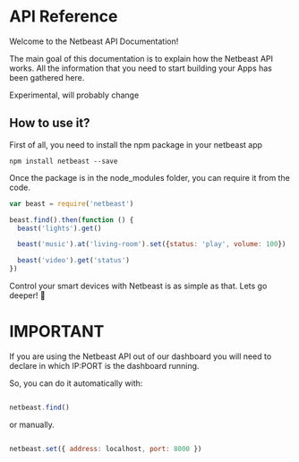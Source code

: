 # API Reference

Welcome to the Netbeast API Documentation!

The main goal of this documentation is to explain how the Netbeast API works. All the information that you need to start building your Apps has been gathered here.

<div class="alert alert-danger">
  Experimental, will probably change
</div>

## How to use it?

First of all, you need to install the npm package in your netbeast app
````
npm install netbeast --save
````
 Once the package is in the node_modules folder, you can require it from the code.

```javascript
var beast = require('netbeast')

beast.find().then(function () {
  beast('lights').get()

  beast('music').at('living-room').set({status: 'play', volume: 100})

  beast('video').get('status')  
})
```

Control your smart devices with Netbeast is as simple as that. Lets go deeper! :rocket:

# IMPORTANT

If you are using the Netbeast API out of our dashboard you will need to declare
in which IP:PORT is the dashboard running.

So, you can do it automatically with:

````javascript

netbeast.find()

````

or manually.

````javascript

netbeast.set({ address: localhost, port: 8000 })

````
